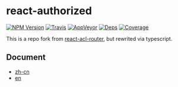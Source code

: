 # react-authorized

[![NPM Version](https://img.shields.io/npm/v/react-authorized.svg?style=flat)](https://www.npmjs.com/package/react-authorized)
[![Travis](https://img.shields.io/travis/vegawong/react-authorized.svg)](https://travis-ci.org/vegawong/react-authorized)
[![AppVeyor](https://img.shields.io/appveyor/ci/lcxfs1991/react-authorized.svg)](https://ci.appveyor.com/project/lcxfs1991/react-authorized)
[![Deps](https://img.shields.io/david/vegawong/react-authorized.svg)](https://david-dm.org/vegawong/react-authorized)
[![Coverage](https://img.shields.io/coveralls/vegawong/react-authorized.svg)](https://coveralls.io/github/vegawong/react-authorized)

This is a repo fork from [react-acl-router](https://github.com/AlanWei/react-acl-router), but rewrited via typescript.

## Document
- [zh-cn](./zh-cn.md)
- [en](./en.md)